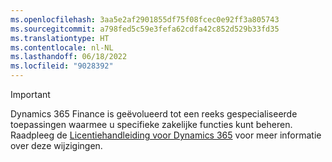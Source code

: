 ```yaml
---
ms.openlocfilehash: 3aa5e2af2901855df75f08fcec0e92ff3a805743
ms.sourcegitcommit: a798fed5c59e3fefa62cdfa42c852d529b33fd35
ms.translationtype: HT
ms.contentlocale: nl-NL
ms.lasthandoff: 06/18/2022
ms.locfileid: "9028392"
---
```

> [!IMPORTANT]
> Dynamics 365 Finance is geëvolueerd tot een reeks gespecialiseerde toepassingen waarmee u specifieke zakelijke functies kunt beheren. Raadpleeg de [Licentiehandleiding voor Dynamics 365](https://go.microsoft.com/fwlink/p/?LinkId=866544) voor meer informatie over deze wijzigingen.
 
